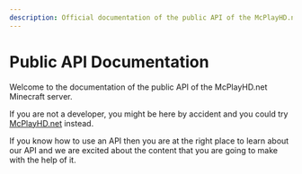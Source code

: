 ```yaml
---
description: Official documentation of the public API of the McPlayHD.net Minecraft server
---
```


# Public API Documentation

Welcome to the documentation of the public API of the McPlayHD.net Minecraft server.

If you are not a developer, you might be here by accident and you could try [McPlayHD.net](http://mcplayhd.net/) instead.

If you know how to use an API then you are at the right place to learn about our API and we are excited about the content that you are going to make with the help of it.


